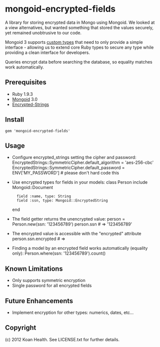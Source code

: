 mongoid-encrypted-fields
========================

A library for storing encrypted data in Mongo using Mongoid.  We looked at a view alternatives, but wanted something that stored the values securely, yet remained unobtrusive to our code.

Mongoid 3 supports [custom types](http://mongoid.org/en/mongoid/docs/documents.html) that need to only provide a simple interface - allowing us to extend core Ruby types to secure any type while providing a clean interface for developers.

Queries encrypt data before searching the database, so equality matches work automatically.

## Prerequisites

* Ruby 1.9.3
* [Mongoid](http://mongoid.org) 3.0
* [Encrypted-Strings](https://github.com/pluginaweek/encrypted_strings)

## Install
    gem 'mongoid-encrypted-fields'

## Usage
* Configure encrypted_strings setting the cipher and password:
    EncryptedStrings::SymmetricCipher.default_algorithm = 'aes-256-cbc'
    EncryptedStrings::SymmetricCipher.default_password = ENV['MY_PASSWORD'] # please don't hard code this
* Use encrypted types for fields in your models:
    class Person
        include Mongoid::Document

        field :name, type: String
        field :ssn, type: Mongoid::EncryptedString
    end
* The field getter returns the unencrypted value:
    person = Person.new(ssn: '123456789')
    person.ssn # => '123456789'
* The encrypted value is accessible with the "encrypted" attribute
    person.ssn.encrypted # => <encrypted string>
* Finding a model by an encrypted field works automatically (equality only):
    Person.where(ssn: '123456789').count()

## Known Limitations
* Only supports symmetric encryption
* Single password for all encrypted fields

## Future Enhancements
* Implement encryption for other types: numerics, dates, etc...

## Copyright
(c) 2012 Koan Health. See LICENSE.txt for further details.